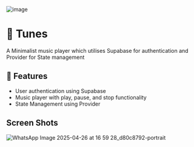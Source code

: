 ![image](https://github.com/user-attachments/assets/f51758bb-5896-4277-a2ed-f1c9652569e9)

# 📱 Tunes 

A Minimalist music player which utilises Supabase for authentication and Provider for State management

## 🚀 Features

- User authentication using Supabase
- Music player with play, pause, and stop functionality
- State Management using Provider

## Screen Shots

![WhatsApp Image 2025-04-26 at 16 59 28_d80c8792-portrait](https://github.com/user-attachments/assets/4cd6fa32-1c5e-40ec-8eee-912b5940a401)






